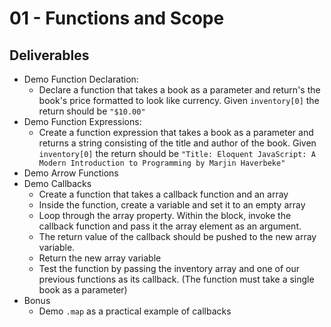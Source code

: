 # 01 - Functions and Scope

## Deliverables

- Demo Function Declaration:
  - Declare a function that takes a book as a parameter and return's the book's price formatted to look like currency. Given `inventory[0]` the return should be `"$10.00"`  
- Demo Function Expressions:
  - Create a function expression that takes a book as a parameter and returns a string consisting of the title and author of the book. Given `inventory[0]` the return should be `"Title: Eloquent JavaScript: A Modern Introduction to Programming by Marjin Haverbeke"`
- Demo Arrow Functions
- Demo Callbacks
  - Create a function that takes a callback function and an array
  - Inside the function, create a variable and set it to an empty array
  - Loop through the array property. Within the block, invoke the callback function and pass it the array element as an argument.
  - The return value of the callback should be pushed to the new array variable.
  - Return the new array variable
  - Test the function by passing the inventory array and one of our previous functions as its callback. (The function must take a single book as a parameter)
- Bonus
  - Demo `.map` as a practical example of callbacks
